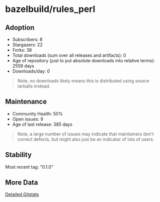 # bazelbuild/rules_perl

## Adoption

- Subscribers: 8
- Stargazers: 22
- Forks: 38
- Total downloads (sum over all releases and artifacts): 0
- Age of repository (just to put absolute downloads into relative terms): 2559 days
- Downloads/day: 0

> Note, no downloads likely means this is distributed using source tarballs instead.

## Maintenance

- Community Health: 50%
- Open issues: 9
- Age of last release: 385 days

> Note, a large number of issues may indicate that maintainers don't correct defects, but might also
> just be an indicator of lots of users.

## Stability

Most recent tag: "0.1.0"

## More Data

[Detailed Gitstats](/bazel-catalog/gitstats/bazelbuild/rules_perl)

